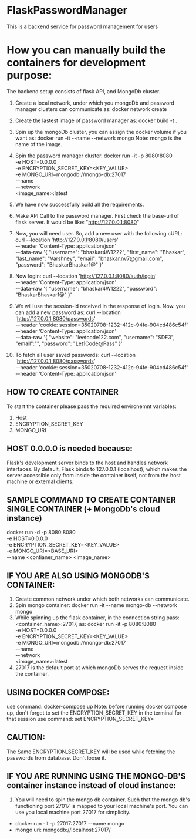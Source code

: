 # FlaskPasswordManager
This is a backend service for password management for users

# How you can manually build the containers for development purpose:
The backend setup consists of flask API, and MongoDb cluster.
1. Create a local network, under which you mongoDb and password manager clusters can communicate as: 
    docker network create <network-name>
2. Create the lastest image of password manager as:
    docker build -t <Image-name> .
3. Spin up the mongoDb cluster, you can assign the docker volume if you want as:
    docker run -it --name <container-name> --network <network-name> mongo
    Note: mongo is the name of the image.
4. Spin the password manager cluster.
    docker run -it -p 8080:8080 \
        -e HOST=0.0.0.0 \
        -e ENCRYPTION_SECRET_KEY=<KEY_VALUE> \
        -e MONGO_URI=mongodb://mongo-db:27017 \
        --name <container-name> \
        --network <network-name> \
        <image_name>:latest
5. We have now successfully build all the requirements.
6. Make API Call to the password manager. First check the base-url of flask server.
It would be like: "http://127.0.0.1:8080"
7. Now, you will need user. So, add a new user with the following cURL:
curl --location 'http://127.0.0.1:8080/users' \
--header 'Content-Type: application/json' \
--data-raw '{
    "username": "bhaskar4W1222",
    "first_name": "Bhaskar",
    "last_name": "Varshney",
    "email": "bhaskar.nv7@gmail.com",
    "password": "BhaskarBhaskar1@"
}'
8. Now login:
curl --location 'http://127.0.0.1:8080/auth/login' \
--header 'Content-Type: application/json' \
--data-raw '{
    "username": "bhaskar4W1222",
    "password": "BhaskarBhaskar1@"
}'
9. We will use the session-id received in the response of login. Now. you can add a new password as:
curl --location 'http://127.0.0.1:8080/passwords' \
--header 'cookie: session=35020708-1232-412c-94fe-904cd486c54f' \
--header 'Content-Type: application/json' \
--data-raw '{
    "website": "leetcode122.com",
    "username": "SDE3",
    "email":"",
    "password": "Let1Code@Pass"
}'

10. To fetch all user saved passwords:
curl --location 'http://127.0.0.1:8080/passwords' \
--header 'cookie: session=35020708-1232-412c-94fe-904cd486c54f' \
--header 'Content-Type: application/json'

## HOW TO CREATE CONTAINER
To start the container please pass the required environemnt variables:
1. Host
2. ENCRYPTION_SECRET_KEY
3. MONGO_URI

## HOST 0.0.0.0 is needed because:
Flask's development server binds to the host and handles network interfaces. 
By default, Flask binds to 127.0.0.1 (localhost), which makes the server accessible only from inside the container itself, not from the host machine or external clients.

## SAMPLE COMMAND TO CREATE CONTAINER SINGLE CONTAINER (+ MongoDb's cloud instance)
docker run -d -p 8080:8080 \
    -e HOST=0.0.0.0 \
    -e ENCRYPTION_SECRET_KEY=<KEY_VALUE> \
    -e MONGO_URI=<BASE_URI>\
    --name <contianer_name> <image_name>

## IF YOU ARE ALSO USING MONGODB'S CONTAINER:
1. Create common network under which both networks can communicate.
2. Spin mongo container: docker run -it --name mongo-db --network <network-name> mongo
3. While spinning up the flask container, in the connection string pass: <container_name>:27017, as:
docker run -it -p 8080:8080 \
-e HOST=0.0.0.0 \
-e ENCRYPTION_SECRET_KEY=<KEY_VALUE> \
-e MONGO_URI=mongodb://mongo-db:27017 \
--name <container-name> \
--network <network-name> \
<image_name>:latest
4. 27017 is the default port at which mongoDb serves the request inside the container.

## USING DOCKER COMPOSE:
use command: docker-compose up
Note: before running docker compose up, don't forget to set the ENCRYPTION_SECRET_KEY in the terminal for that session
use command: set ENCRYPTION_SECRET_KEY=<value>

## CAUTION: 
The Same ENCRYPTION_SECRET_KEY will be used while fetching the passwords from database.
Don't loose it.


## IF YOU ARE RUNNING USING THE MONGO-DB'S container instance instead of cloud instance:
1. You will need to spin the mongo db container. Such that the mongo db's functioning port 27017 is mapped to your local machine's port. You can use you local machine port 27017 for simplicity.
- docker run -it -p 27017:27017 --name <container-name> mongo
- mongo uri: mongodb://localhost:27017/
